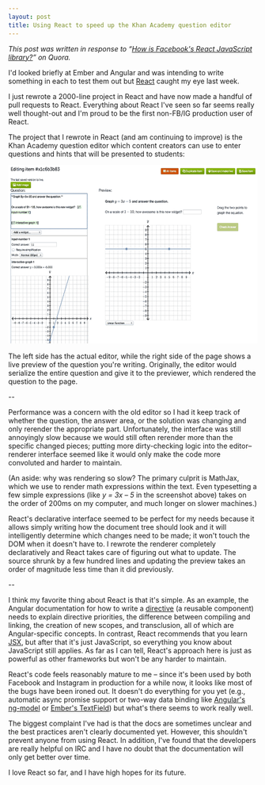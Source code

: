 ```yaml
---
layout: post
title: Using React to speed up the Khan Academy question editor
---
```


*This post was written in response to &ldquo;[How is Facebook's React JavaScript library?](http://www.quora.com/React-JS-Library/How-is-Facebooks-React-JavaScript-library)&rdquo; on Quora.*

I'd looked briefly at Ember and Angular and was intending to write something in each to test them out but [React](http://facebook.github.io/react/) caught my eye last week.

I just rewrote a 2000-line project in React and have now made a handful of pull requests to React. Everything about React I've seen so far seems really well thought-out and I'm proud to be the first non-FB/IG production user of React.

The project that I rewrote in React (and am continuing to improve) is the Khan Academy question editor which content creators can use to enter questions and hints that will be presented to students:

<a href="/images/2013-06-09/perseus.png" target="_blank"><img src="/images/2013-06-09/perseus.png" width="560" height="360" alt="screenshot of Khan Academy question editor"></a>

The left side has the actual editor, while the right side of the page shows a live preview of the question you're writing. Originally, the editor would serialize the entire question and give it to the previewer, which rendered the question to the page.

--

Performance was a concern with the old editor so I had it keep track of whether the question, the answer area, or the solution was changing and only rerender the appropriate part. Unfortunately, the interface was still annoyingly slow because we would still often rerender more than the specific changed pieces; putting more dirty-checking logic into the editor–renderer interface seemed like it would only make the code more convoluted and harder to maintain.

(An aside: why was rendering so slow? The primary culprit is MathJax, which we use to render math expressions within the text. Even typesetting a few simple expressions (like *y = 3x – 5* in the screenshot above) takes on the order of 200ms on my computer, and much longer on slower machines.)

React's declarative interface seemed to be perfect for my needs because it allows simply writing how the document tree should look and it will intelligently determine which changes need to be made; it won't touch the DOM when it doesn't have to. I rewrote the renderer completely declaratively and React takes care of figuring out what to update. The source shrunk by a few hundred lines and updating the preview takes an order of magnitude less time than it did previously.

--

I think my favorite thing about React is that it's simple. As an example, the Angular documentation for how to write a [directive](http://docs.angularjs.org/guide/directive) (a reusable component) needs to explain directive priorities, the difference between compiling and linking, the creation of new scopes, and transclusion, all of which are Angular-specific concepts. In contrast, React recommends that you learn [JSX](http://facebook.github.io/react/docs/syntax.html), but after that it's just JavaScript, so everything you know about JavaScript still applies. As far as I can tell, React's approach here is just as powerful as other frameworks but won't be any harder to maintain.

React's code feels reasonably mature to me – since it's been used by both Facebook and Instagram in production for a while now, it looks like most of the bugs have been ironed out. It doesn't do everything for you yet (e.g., automatic async promise support or two-way data binding like [Angular's ng-model](http://docs.angularjs.org/api/ng.directive:ngModel) or [Ember's TextField](http://emberjs.com/api/classes/Ember.TextField.html)) but what's there seems to work really well.

The biggest complaint I've had is that the docs are sometimes unclear and the best practices aren't clearly documented yet. However, this shouldn't prevent anyone from using React. In addition, I've found that the developers are really helpful on IRC and I have no doubt that the documentation will only get better over time.

I love React so far, and I have high hopes for its future.
